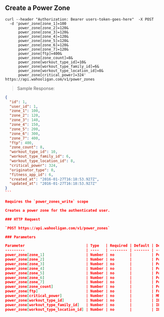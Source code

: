 ## Create a Power Zone

```shell
curl --header "Authorization: Bearer users-token-goes-here"  -X POST
  -d 'power_zone[zone_1]=100
      power_zone[zone_2]=120&
      power_zone[zone_3]=120&
      power_zone[zone_4]=120&
      power_zone[zone_5]=120&
      power_zone[zone_6]=120&
      power_zone[zone_7]=120&
      power_zone[ftp]=400&
      power_zone[zone_count]=8&
      power_zone[workout_type_id]=10&
      power_zone[workout_type_family_id]=6&
      power_zone[workout_type_location_id]=8&
      power_zone[critical_power]=324'  https://api.wahooligan.com/v1/power_zones
```

> Sample Response:

``````json
{
  "id": 1,
  "user_id": 1,
  "zone_1": 100,
  "zone_2": 120,
  "zone_3": 140,
  "zone_4": 150,
  "zone_5": 200,
  "zone_6": 300,
  "zone_7": 400,
  "ftp": 400,
  "zone_count": 8,
  "workout_type_id": 10,
  "workout_type_family_id": 6,
  "workout_type_location_id": 8,
  "critical_power": 324,
  "originator_type": 0,
  "fitness_app_id": 6,
  "created_at": "2016-01-27T16:18:53.927Z",
  "updated_at": "2016-01-27T16:18:53.927Z"
}
```

Requires the `power_zones_write` scope

Creates a power zone for the authenticated user.

### HTTP Request

`POST https://api.wahooligan.com/v1/power_zones`

### Parameters

Parameter                            | Type   | Required | Default | Description
---------                            | ----   | -------- | ------- | -----------
power_zone[zone_1]                   | Number | no       |         | Power Zone Value
power_zone[zone_2]                   | Number | no       |         | Power Zone Value
power_zone[zone_3]                   | Number | no       |         | Power Zone Value
power_zone[zone_4]                   | Number | no       |         | Power Zone Value
power_zone[zone_5]                   | Number | no       |         | Power Zone Value
power_zone[zone_6]                   | Number | no       |         | Power Zone Value
power_zone[zone_7]                   | Number | no       |         | Power Zone Value
power_zone[zone_count]               | Number | no       |         | Power Zone Total Count
power_zone[ftp]                      | Number | no       |         | Functional Threshold Power
power_zone[critical_power]           | Number | no       |         | MMP/Best average power
power_zone[workout_type_id]          | Number | no       |         | ID of the Workout Type
power_zone[workout_type_family_id]   | Number | no       |         | ID of the Workout Type
power_zone[workout_type_location_id] | Number | no       |         | ID of the Workout Type
